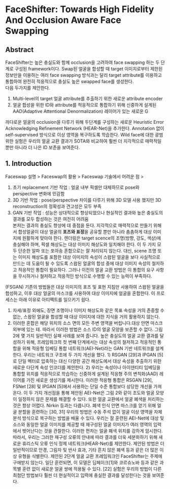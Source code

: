 # FaceShifter: Towards High Fidelity And Occlusion Aware Face Swapping

## Abstract
FaceShifter는 높은 충실도와 함께 occlusion을 고려하여 face swapping 하는 두 단계로 구성된 framework이다. Swap된 얼굴을 합성할 때 target 이미지로부터 제한된 정보만을 이용하는 여러 face swapping 방식과는 달리 target attribute를 이용하고 통합하여 완전히 적응적으로 충실도 높은 swapped face를 생성한다.  
다음 두가지를 제안한다.  
1) Multi-level의 target 얼굴 attribute를 추출하기 위한 새로운 attribute encoder
2) 얼굴 합성을 위한 ID와 attribute를 적응적으로 통합하기 위해 신중하게 설계된 AAD(Adaptive Attentional Denormalization) 레이어가 있는 새로운 G  

까다로운 얼굴의 occlusion을 다루기 위해 두단계를 구성하는 새로운 Heuristic Error Acknowledging Refinement Network (HEAR-Net)을 추가한다. Annotation 없이 self-supervised 방식으로 이상 영역을 복구하도록 학습한다. Wild face에 대한 광범위한 실험은 우리의 얼굴 교환 결과가 SOTA와 비교하여 훨씬 더 지각적으로 매력적일 뿐만 아니라 더 나은 ID 보존을 보여준다.  

## 1. Introduction
Faceswap 설명 > Faceswap의 활용 > Faceswap 기술에서 어려운 점 > 

1) 초기 replacement 기반 작업 : 얼굴 내부 픽셀만 대체하므로 pose와 perspective 변화에 민감함   
2) 3D 기반 작업 : pose/perspective 차이를 다루기 위해 3D 모델 사용 했지만 3D reconstruction의 정확성과 견고성은 모두 부족
3) GAN 기반 작업 : 성능은 상대적으로 향상되었으나 현실적인 결과와 높은 충실도의 결과를 모두 합성하는 것은 여전히 어려움  
본저는 결과의 충실도 향상에 데 중점을 둔다. 지각적으로 매력적으로 만들기 위해서 합성얼굴이 대상 얼굴의 **포즈와 표정**을 공유할 뿐만 아니라 촘촘하게 대상 이미지에 원활하게 맞아야 한다. 렌더링은 target scence의 조명(방향, 강도, 색상)에 충실해야 하며, 픽셀 해상도는 대상 이미지 해상도와 일치해야 한다. 이 두 가지 모두 단순한 알파 또는 포아송 혼합으로는 잘 처리되지 않는다. 대신, scene 조명 또는 이미지 해상도를 포함한 대상 이미지의 속성이 스왑된 얼굴을 보다 사실적으로 만드는 데 도움이 될 수 있도록 스왑된 얼굴의 합성 중에 대상 이미지 속성의 철저하고 적응적인 통합이 필요하다. 그러나 이전의 얼굴 교환 방법은 이 통합의 요구 사항을 무시하거나 철저하고 적응적인 방식으로 수행할 수 있는 능력이 부족하다.  

(FSGAN) 기존의 방법들은 대상 이미지의 포즈 및 표현 지침만 사용하여 스왑된 얼굴을 합성하고, 이후 대상 얼굴의 마스크를 사용하여 대상 이미지에 얼굴을 혼합한다. 이 프로세스는 아래 이유로 아티팩트를 일으키기 쉽다.  
1) 자세/표정 외에도, 장면 조명이나 이미지 해상도와 같은 목표 속성을 거의 존중할 수 없는, 스왑된 얼굴을 합성할 때 대상 이미지에 대한 지식을 거의 활용하지 않는다.  
2) 이러한 혼합은 해당 위치의 소스 면의 모든 주변 영역을 버립니다.대상 안면 마스크 외부에 있는 테. 따라서 이러한 방법은 소스 ID의 얼굴 모양을 보존할 수 없다. 그림 2에 몇 가지 일반적인 실패 사례를 보여 줍니다. 높은 충실도의 얼굴 교환 결과를 달성하기 위해, 프레임워크의 첫 번째 단계에서는 대상 속성의 철저하고 적응적인 통합을 위해 적응형 임베딩 통합 네트워크(AEI-Net)라는 GAN 기반 네트워크를 설계한다. 우리는 네트워크 구조에 두 가지 개선을 했다. 1) RSGAN [29]과 IPGAN [5]로 단일 벡터로 압축하는 대신 다양한 공간 해상도에서 대상 속성을 추출하기 위한 새로운 다단계 속성 인코더를 제안한다. 2) 우리는 속성이나 아이덴티티 임베딩을 통합할 위치를 적응적으로 학습하는 신중하게 설계된 적응형 주의 변칙화(AAD) 레이어를 가진 새로운 생성기를 제시한다. 이러한 적응형 통합은 RSGAN [29], FSNet [28] 및 IPGAN [5]에서 사용하는 단일 수준 통합보다 상당한 개선을 가져온다. 이 두 가지 개선점을 통해 제안된 AEI-Net은 그림 2와 같이 조도와 얼굴 모양이 일정하지 않은 문제를 해결할 수 있다. 또한 얼굴 교환에서 얼굴 폐색을 처리하는 것은 항상 어렵다. Nirkin 등과는 다릅니다. 폐색 인식 안면 마스크를 얻기 위해 얼굴 분할을 훈련하는 [30, 31] 우리의 방법은 수동 주석 없이 얼굴 이상 영역을 자체 분석 방식으로 복구하는 방법을 배울 수 있다. 우리는 잘 훈련된 AEI-Net에 대상 및 소스와 동일한 얼굴 이미지를 제공할 때 재구성된 얼굴 이미지가 여러 영역의 입력에서 벗어난다는 것을 관찰한다. 이러한 편차는 얼굴 폐색 위치를 강하게 암시한다. 따라서, 우리는 그러한 재구성 오류의 안내에 따라 결과를 더욱 세분화하기 위해 새로운 휴리스틱 오류 인식 정제 네트워크(HEAR-Net)를 제안한다. 제안된 방법은 더 일반적이므로 안경, 그림자 및 반사 효과, 기타 흔치 않은 폐색 등과 같은 더 많은 이상 유형을 식별한다. 제안된 2단계 얼굴 교환 프레임워크인 FaceShifter는 주제에 구애받지 않는다. 일단 훈련되면, 이 모델은 딥페이크[1]와 코르슈노바 등과 같은 과목별 훈련 없이 새로운 얼굴 쌍에 적용될 수 있다. [22] 실험은 우리의 방법이 다른 최첨단 방법보다 훨씬 더 현실적이고 입력에 충실한 결과를 달성한다는 것을 보여준다.
